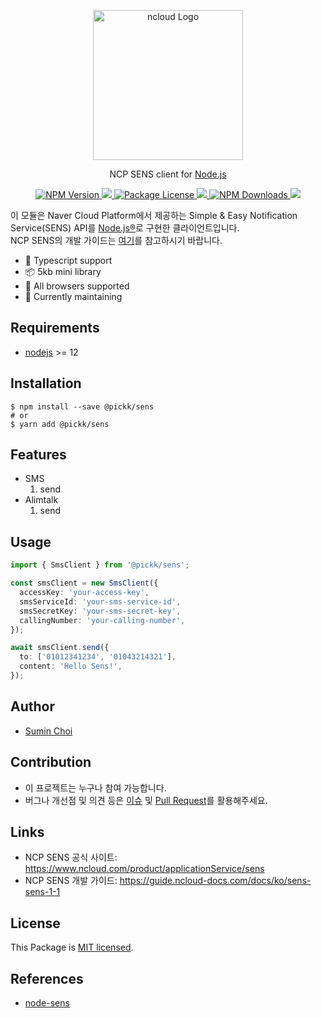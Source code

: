 <p align="center">
  <a href="https://www.ncloud.com/product/applicationService/sens" target="blank"><img src="https://ssl.pstatic.net/static/ncp/img/ko/msg_logo_thumb.jpg" width="240" alt="ncloud Logo" /></a>
</p>

<p align="center">NCP SENS client for <a href="https://nodejs.org/" target="_blank">Node.js</a></p>

<p align="center">
    <a href="https://www.npmjs.com/package/@pickk/sens" target="_blank">
        <img src="https://img.shields.io/npm/v/@pickk/sens.svg" alt="NPM Version" />
    </a>
    <a href="https://www.npmjs.com/package/@pickk/sens" target="_blank">
        <img src="https://img.shields.io/bundlephobia/minzip/@pickk/sens" />
    </a>
<a href="https://github.com/DEV-MUGLES/sens/blob/master/LICENSE" target="_blank">
<img src="https://img.shields.io/npm/l/@pickk/sens.svg" alt="Package License" />
</a>
<a href="https://github.com/DEV-MUGLES/sens/actions/workflows/ci.yml">
<img src="https://github.com/DEV-MUGLES/sens/workflows/CI/badge.svg" />
</a>
<a href="https://www.npmjs.com/package/@pickk/sens" target="_blank">
<img src="https://img.shields.io/npm/dm/@pickk/sens.svg" alt="NPM Downloads" />
</a>
<a href="https://github.com/DEV-MUGLES/sens" target="_blank">
<img src="https://img.shields.io/github/stars/DEV-MUGLES/sens?style=social">
</a>

</p>

이 모듈은 Naver Cloud Platform에서 제공하는 Simple & Easy Notification Service(SENS) API를 [Node.js®](https://nodejs.org/)로 구현한 클라이언트입니다.<br>
NCP SENS의 개발 가이드는 [여기](https://guide.ncloud-docs.com/docs/ko/sens-sens-1-1)를 참고하시기 바랍니다.<br>

- 💙 Typescript support
- 📦 5kb mini library
- 👫 All browsers supported
- 🏃 Currently maintaining

## Requirements

- [nodejs](https://github.com/nodejs/node) >= 12

## Installation

```shell
$ npm install --save @pickk/sens
# or
$ yarn add @pickk/sens
```

## Features

- SMS
  1. send
- Alimtalk
  1. send

## Usage

```typescript
import { SmsClient } from '@pickk/sens';

const smsClient = new SmsClient({
  accessKey: 'your-access-key',
  smsServiceId: 'your-sms-service-id',
  smsSecretKey: 'your-sms-secret-key',
  callingNumber: 'your-calling-number',
});

await smsClient.send({
  to: ['01012341234', '01043214321'],
  content: 'Hello Sens!',
});
```

## Author

- [Sumin Choi](https://sumini.dev)

## Contribution

- 이 프로젝트는 누구나 참여 가능합니다.
- 버그나 개선점 및 의견 등은 [이슈](https://github.com/greatSumini/sens/issues) 및 [Pull Request](https://github.com/greatSumini/sens/compare)를 활용해주세요.

## Links

- NCP SENS 공식 사이트: https://www.ncloud.com/product/applicationService/sens
- NCP SENS 개발 가이드: https://guide.ncloud-docs.com/docs/ko/sens-sens-1-1

## License

This Package is [MIT licensed](https://github.com/DEV-MUGLES/sens/blob/master/LICENSE).

## References

- [node-sens](https://github.com/Bumkeyy/node-sens)
